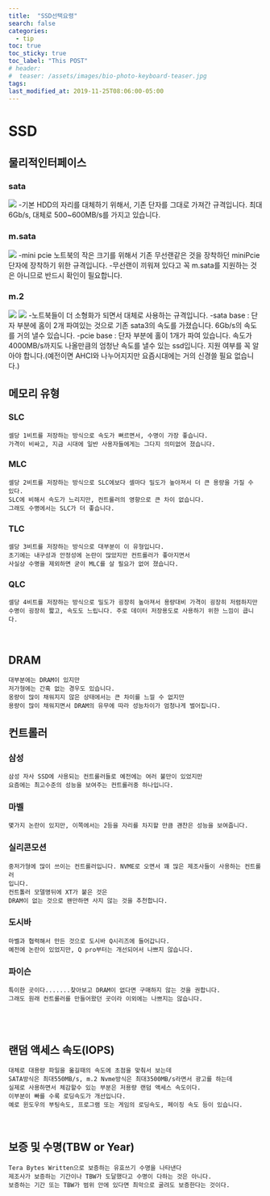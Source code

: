 ```yaml
---
title:  "SSD선택요령"
search: false
categories: 
  - tip
toc: true
toc_sticky: true
toc_label: "This POST"
# header:
#  teaser: /assets/images/bio-photo-keyboard-teaser.jpg
tags:
last_modified_at: 2019-11-25T08:06:00-05:00
---
```




# SSD

## 물리적인터페이스

### sata
![](/Users/jeeyonglee/Documents/ssd선택/다운로드.jpeg)
	-기본 HDD의 자리를 대체하기 위해서, 기존 단자를 그대로 가져간 규격입니다.
	최대 6Gb/s, 대체로 500~600MB/s를 가지고 있습니다.
### m.sata
![](/Users/jeeyonglee/Documents/ssd선택/MZ-MTE1T0BW_1000-1.jpg)
	-mini pcie
	노트북의 작은 크기를 위해서 기존 무선랜같은 것을 장착하던 miniPcie단자에
	장착하기 위한 규격입니다.
	-무선랜이 끼워져 있다고 꼭 m.sata를 지원하는 것은 아니므로 반드시 확인이 필요합니다.
### m.2
![](/Users/jeeyonglee/Documents/ssd선택/81lQc-rX4fL._SL1500_.jpg)
![](/Users/jeeyonglee/Documents/ssd선택/71gRdzHPPYL._SL1500_.jpg)
	-노트북들이 더 소형화가 되면서 대체로 사용하는 규격입니다.
		-sata base : 단자 부분에 홈이 2개 파여있는 것으로
		             기존 sata3의 속도를 가졌습니다.
		             6Gb/s의 속도를 거의 낼수 있습니다.
		-pcie base : 단자 부분에 홀이 1개가 파여 있습니다.
		             속도가 4000MB/s까지도 나올만큼의
		             엄청난 속도를 낼수 있는 ssd입니다.
		             지원 여부를 꼭 알아야 합니다.(예전이면 AHCI와 나누어지지만 요즘시대에는 
		             거의 신경쓸 필요 없습니다.)


## 메모리 유형
### SLC
	셀당 1비트를 저장하는 방식으로 속도가 뻐르면서, 수명이 가장 좋습니다.
	가격이 비싸고, 지금 시대에 일반 사용자들에게는 그다지 의미없어 졌습니다.
### MLC
	셀당 2비트를 저장하는 방식으로 SLC에보다 셀마다 밀도가 높아져서 더 큰 용량을 가질 수 있다.
	SLC에 비해서 속도가 느리지만, 컨트롤러의 영향으로 큰 차이 없습니다.
	그래도 수명에서는 SLC가 더 좋습니다.
### TLC
	셀당 3비트를 저장하는 방식으로 대부분이 이 유형입니다.
	초기에는 내구성과 안정성에 논란이 많았지만 컨트롤러가 좋아지면서
	사실상 수명을 제외하면 굳이 MLC를 살 필요가 없어 졌습니다.
### QLC
	셀당 4비트를 저장하는 방식으로 밀도가 굉장히 높아져서 용량대비 가격이 굉장히 저렴하지만
	수명이 굉장히 짧고, 속도도 느립니다. 주로 데이터 저장용도로 사용하기 위한 느낌이 큽니다.


​		
## DRAM
	대부분에는 DRAM이 있지만
	저가형에는 간혹 없는 경우도 있습니다.
	옹량이 많이 채워지지 않은 상태에서는 큰 차이를 느낄 수 없지만
	용량이 많이 채워지면서 DRAM의 유무에 따라 성능차이가 엄청나게 벌어집니다.

  

  

## 컨트롤러
### 삼성
	삼성 자사 SSD에 사용되는 컨트롤러들로 예전에는 여러 불만이 있었지만
	요즘에는 최고수준의 성능을 보여주는 컨트롤러중 하나입니다.
### 마벨
	몇가지 논란이 있지만, 이쪽에서는 2등을 자리를 차지할 만큼 괜찬은 성능을 보여줍니다.
### 실리콘모션
	중저가형에 많이 쓰이는 컨트롤러입니다. NVME로 오면서 꽤 많은 제조사들이 사용하는 컨트롤러
	입니다.
	컨트톨러 모델명뒤에 XT가 붙은 것은 
	DRAM이 없는 것으로 왠만하면 사지 않는 것을 추천합니다.
### 도시바
	마벨과 협력해서 만든 것으로 도시바 Q시리즈에 들어갑니다.
	예전에 논란이 있었지만, Q pro부터는 개선되어서 나쁘지 않습니다.
### 파이슨
	특이한 곳이다.......찾아보고 DRAM이 없다면 구매하지 않는 것을 권합니다.
	그래도 원래 컨트롤러를 만들어왔던 곳이라 이외에는 나쁘지는 않습니다.


​	
​	
## 랜덤 액세스 속도(IOPS)
	대체로 대용량 파일을 옮길때의 속도에 초점을 맞춰서 보는데
	SATA방식은 최대550MB/s, m.2 Nvme방식은 최대3500MB/s라면서 광고를 하는데
	실제로 사용하면서 체감할수 있는 부분은 저용량 랜덤 액세스 속도이다.
	이부분이 빠를 수록 로딩속도가 개선입니다.
	예로 윈도우의 부팅속도, 프로그램 또는 게임의 로딩속도, 페이징 속도 등이 있습니다.


​	
## 보증 및 수명(TBW or Year)
	Tera Bytes Written으로 보증하는 유효쓰기 수명을 나타낸다
	제조사가 보증하는 기간이나 TBW가 도달했다고 수명이 다하는 것은 아니다.
	보증하는 기간 또는 TBW가 범위 안에 있다면 최악으로 굴려도 보증한다는 것이다.
